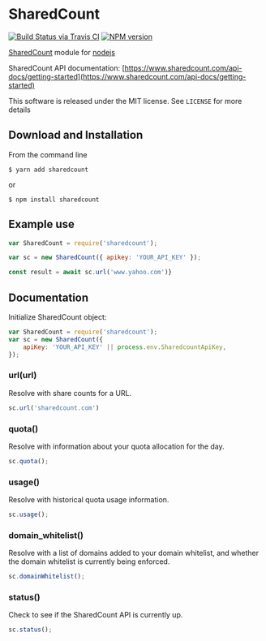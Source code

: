 # SharedCount

[![Build Status via Travis CI](https://travis-ci.org/madwings/sharedcount-lite.svg?branch=master)](https://travis-ci.org/madwings/sharedcount-lite)
[![NPM version](https://img.shields.io/npm/v/sharedcount-lite.svg)](https://www.npmjs.org/package/sharedcount-lite)

[SharedCount](https://sharedcount.com) module for [nodejs](https://nodejs.org)

SharedCount API documentation: [https://www.sharedcount.com/api-docs/getting-started](https://www.sharedcount.com/api-docs/getting-started)

This software is released under the MIT license. See `LICENSE` for more details

## Download and Installation

From the command line

	$ yarn add sharedcount

or

	$ npm install sharedcount


## Example use

```javascript
var SharedCount = require('sharedcount');

var sc = new SharedCount({ apikey: 'YOUR_API_KEY' });

const result = await sc.url('www.yahoo.com')}
```

## Documentation

Initialize SharedCount object:
```javascript
var SharedCount = require('sharedcount');
var sc = new SharedCount({
	apiKey: 'YOUR_API_KEY' || process.env.SharedcountApiKey,
});
```

### url(url)
Resolve with share counts for a URL.

```javascript
sc.url('sharedcount.com')
```

### quota()
Resolve with information about your quota allocation for the day.

 ```javascript
sc.quota();
```

### usage()
Resolve with historical quota usage information.

```javascript
sc.usage();
```

### domain_whitelist()
Resolve with a list of domains added to your domain whitelist, and whether the domain whitelist is currently being enforced.

```javascript
sc.domainWhitelist();
```

### status()
Check to see if the SharedCount API is currently up.

```javascript
sc.status();
```
